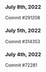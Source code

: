 ### July 8th, 2022

Commit #291208

### July 5th, 2022

Commit #314353


### July 4th, 2022

Commit #72281
